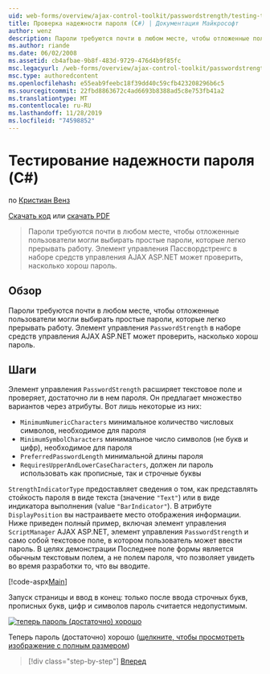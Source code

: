 ```yaml
---
uid: web-forms/overview/ajax-control-toolkit/passwordstrength/testing-the-strength-of-a-password-cs
title: Проверка надежности пароля (C#) | Документация Майкрософт
author: wenz
description: Пароли требуются почти в любом месте, чтобы отложенные пользователи могли выбирать простые пароли, которые легко прерывать работу. Элемент управления Пассвордстренгс в ASP. N...
ms.author: riande
ms.date: 06/02/2008
ms.assetid: cb4afbae-9b8f-483d-9729-476d4b9f85fc
msc.legacyurl: /web-forms/overview/ajax-control-toolkit/passwordstrength/testing-the-strength-of-a-password-cs
msc.type: authoredcontent
ms.openlocfilehash: e55eab9feebc18f39dd40c59cfb423208296b6c5
ms.sourcegitcommit: 22fbd8863672c4ad6693b8388ad5c8e753fb41a2
ms.translationtype: MT
ms.contentlocale: ru-RU
ms.lasthandoff: 11/28/2019
ms.locfileid: "74598852"
---
```

# <a name="testing-the-strength-of-a-password-c"></a>Тестирование надежности пароля (C#)

по [Кристиан Венз](https://github.com/wenz)

[Скачать код](https://download.microsoft.com/download/9/3/f/93f8daea-bebd-4821-833b-95205389c7d0/PasswordStrength0.cs.zip) или [скачать PDF](https://download.microsoft.com/download/2/d/c/2dc10e34-6983-41d4-9c08-f78f5387d32b/passwordstrength0CS.pdf)

> Пароли требуются почти в любом месте, чтобы отложенные пользователи могли выбирать простые пароли, которые легко прерывать работу. Элемент управления Пассвордстренгс в наборе средств управления AJAX ASP.NET может проверить, насколько хорош пароль.

## <a name="overview"></a>Обзор

Пароли требуются почти в любом месте, чтобы отложенные пользователи могли выбирать простые пароли, которые легко прерывать работу. Элемент управления `PasswordStrength` в наборе средств управления AJAX ASP.NET может проверить, насколько хорош пароль.

## <a name="steps"></a>Шаги

Элемент управления `PasswordStrength` расширяет текстовое поле и проверяет, достаточно ли в нем пароля. Он предлагает множество вариантов через атрибуты. Вот лишь некоторые из них:

- `MinimumNumericCharacters` минимальное количество числовых символов, необходимое для пароля
- `MinimumSymbolCharacters` минимальное число символов (не букв и цифр), необходимое для пароля
- `PreferredPasswordLength` минимальной длины пароля
- `RequiresUpperAndLowerCaseCharacters`, должен ли пароль использовать как прописные, так и строчные буквы

`StrengthIndicatorType` предоставляет сведения о том, как представлять стойкость пароля в виде текста (значение `"Text"`) или в виде индикатора выполнения (value `"BarIndicator"`). В атрибуте `DisplayPosition` вы настраиваете место отображения информации. Ниже приведен полный пример, включая элемент управления `ScriptManager` AJAX ASP.NET, элемент управления `PasswordStrength` и само собой текстовое поле, в котором пользователь может ввести пароль. В целях демонстрации Последнее поле формы является обычным текстовым полем, а не полем пароля, что позволяет увидеть во время разработки то, что вы вводите.

[!code-aspx[Main](testing-the-strength-of-a-password-cs/samples/sample1.aspx)]

Запуск страницы и ввод в конец: только после ввода строчных букв, прописных букв, цифр и символов пароль считается недопустимым.

[![теперь пароль (достаточно) хорошо](testing-the-strength-of-a-password-cs/_static/image2.png)](testing-the-strength-of-a-password-cs/_static/image1.png)

Теперь пароль (достаточно) хорошо ([щелкните, чтобы просмотреть изображение с полным размером](testing-the-strength-of-a-password-cs/_static/image3.png))

> [!div class="step-by-step"]
> [Вперед](testing-the-strength-of-a-password-vb.md)
